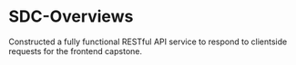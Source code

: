 # SDC-Overviews
Constructed a fully functional RESTful API service to respond to clientside requests for the frontend capstone.
